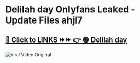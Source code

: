 
 # Delilah day Onlyfans Leaked - Update Files ahjl7

## <h2><a href="https://clipsfans.com/Delilah_day&ref=git">🔗 Click to LINKS ⏩⏩ 👉 🟢 Delilah day </a></h2>

<a href="https://clipsfans.com/Delilah_day&ref=git" rel="nofollow" data-target="animated-image.originalLink"><img src="https://i.ibb.co.com/xMMVF88/686577567.gif" alt="Viral Video Original" style="max-width: 100%; display: inline-block;" data-target="animated-image.originalImage"></a>

